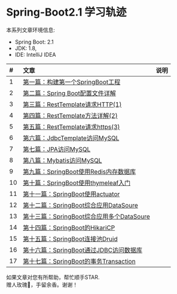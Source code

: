 # Spring-Boot2.1 学习轨迹

本系列文章环境信息:
* Spring Boot: 2.1 
* JDK: 1.8, 
* IDE: IntelliJ IDEA


| #    | 文章                                    | 说明                                      |
| :--- | :--------------------------------------- | :--------------------------------------- |
| 1    | [第一篇：构建第一个SpringBoot工程][001] |                         |
| 2    | [第二篇：Spring Boot配置文件详解][002] |                         |
| 3    | [第三篇：RestTemplate请求HTTP(1)][003] |                         |
| 4    | [第四篇：RestTemplate方法详解(2)][004] |                         |
| 5    | [第五篇：RestTemplate请求https(3)][005] |                         |
| 6    | [第六篇：JdbcTemplate访问MySQL][006] |                         |
| 7    | [第七篇：JPA访问MySQL][007] |                         |
| 8    | [第八篇：Mybatis访问MySQL][008] |                         |
| 9    | [第九篇：SpringBoot使用Redis内存数据库][009] |                         |
| 10   | [第十篇：SpringBoot使用thymeleaf入门][010] |                         |
| 11   | [第十一篇：SpringBoot使用actuator][011] |                         |
| 12   | [第十二篇：SpringBoot综合应用DataSoure][012] |                         |
| 13   | [第十三篇：SpringBoot综合应用多个DataSoure][013] |                         |
| 14   | [第十四篇：SpringBoot的HikariCP][014]  |                         |
| 15   | [第十五篇：SpringBoot连接池Druid][015]  |                         |
| 16   | [第十六篇：SpringBoot通过JDBC访问数据库][016]  |                         |
| 17   | [第十七篇：SpringBoot的事务Transaction][017]  |                         |


如果文章对您有所帮助，帮忙顺手STAR.<br>
赠人玫瑰🌹，手留余香。谢谢！

[001]: https://github.com/zgpeace/Spring-Boot2.1/tree/master/demo1boot
[002]: https://github.com/zgpeace/Spring-Boot2.1/tree/master/democonfig
[003]: https://github.com/zgpeace/Spring-Boot2.1/blob/master/demoresttemplatehttp
[004]: https://github.com/zgpeace/Spring-Boot2.1/tree/master/demoresttemplatemethod
[005]: https://github.com/zgpeace/Spring-Boot2.1/tree/master/demoresttemplatehttps
[006]: https://github.com/zgpeace/Spring-Boot2.1/tree/master/demojdbctemplate
[007]: https://github.com/zgpeace/Spring-Boot2.1/tree/master/demojpa
[008]: https://github.com/zgpeace/Spring-Boot2.1/tree/master/demomybatis
[009]: https://github.com/zgpeace/Spring-Boot2.1/tree/master/demoredis
[010]: https://github.com/zgpeace/Spring-Boot2.1/tree/master/thymeleaf
[011]: https://github.com/zgpeace/Spring-Boot2.1/tree/master/demoactuator
[012]: https://github.com/zgpeace/Spring-Boot2.1/tree/master/demojdbccompose
[013]: https://github.com/zgpeace/Spring-Boot2.1/tree/master/demomultidatasource
[014]: https://blog.csdn.net/zgpeace/article/details/98719059
[015]: https://github.com/zgpeace/Spring-Boot2.1/tree/master/demodbdruid
[016]: https://github.com/zgpeace/Spring-Boot2.1/tree/master/demodbjdbc
[017]: https://github.com/zgpeace/Spring-Boot2.1/tree/master/demodbtransaction
